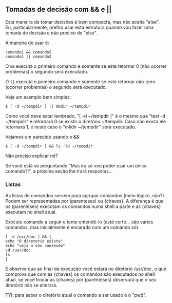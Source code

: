 ## Tomadas de decisão com && e ||

Esta maneira de tomar decisões é bem compacta, mas não aceita "else".
Eu, particularmente, prefiro usar esta estrutura quando vou fazer uma
tomada de decisão e não preciso de "else".

   A maneira de usar é:

    comando1 && comando2
    comando1 || comando2

O `&&` executa o primeiro comando e somente se este retornar 0 (não
ocorrer problemas) o segundo será executado.

O `||` executa o primeiro comando e somente se este retornar não-zero
(ocorrer problemas) o segundo será executado.

Veja um exemplo bem simples:

```
$ [ -d ~/tempdir ] || mkdir ~/tempdir
```

Como você deve estar lembrado, "[ -d ~/tempdir ]" é o mesmo que
"test -d ~/tempdir" e retornará 0 se existir o diretório ~/tempdir. Caso
não exista ele retornará 1, e neste caso o "mkdir ~/tempdir" será
executado.

Vejamos um parecido usando o &&:

```
$ [ -d ~/tempdir ] && ls -ld ~/tempdir
```

Não preciso explicar né?

Se você está se perguntando "Mas eu só vou poder usar um único
comando?!", a próxima seção lhe trará respostas...

### Listas

As listas de comandos servem para agrupar comandos (meio lógico, não?).
Podem ser representadas por (parenteses) ou {chaves}. A diferença é que
os (parenteses) executam os comandos numa shell a parte e as {chaves}
executam no shell atual.

Execute comando a seguir e tente entendê-lo (está certo... são vários
comandos, mas inicialmente é encarado com um comando só).

```
[ -d /usr/doc ] && {
echo "O diretorio existe"
echo "veja o seu conteudo"
cd /usr/doc
ls
}
```

   E observe que ao final da execução você estará no diretório /usr/doc,
o que comprova que com as {chaves} os comandos são executados no shell
atual, se você trocar as {chaves} por (parênteses) observará que o seu
diretório não se alterará.

FYI: para saber o diretório atual o comando a ser usado é o "pwd".

